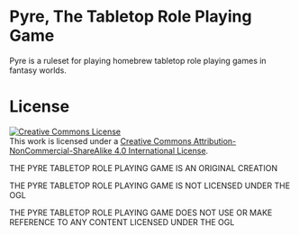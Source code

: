 # Pyre, The Tabletop Role Playing Game

Pyre is a ruleset for playing homebrew tabletop role playing games in fantasy worlds.

# License

<a rel="license" href="http://creativecommons.org/licenses/by-nc-sa/4.0/"><img alt="Creative Commons License" style="border-width:0" src="https://i.creativecommons.org/l/by-nc-sa/4.0/88x31.png" /></a><br />This work is licensed under a <a rel="license" href="http://creativecommons.org/licenses/by-nc-sa/4.0/">Creative Commons Attribution-NonCommercial-ShareAlike 4.0 International License</a>.

THE PYRE TABLETOP ROLE PLAYING GAME IS AN ORIGINAL CREATION

THE PYRE TABLETOP ROLE PLAYING GAME IS NOT LICENSED UNDER THE OGL

THE PYRE TABLETOP ROLE PLAYING GAME DOES NOT USE OR MAKE REFERENCE TO ANY CONTENT LICENSED UNDER THE OGL
